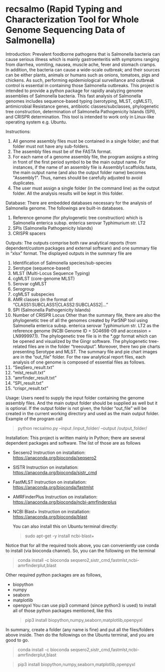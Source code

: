# recsalmo (Rapid Typing and Characterization Tool for Whole Genome Sequencing Data of Salmonella)

Introduction:
Prevalent foodborne pathogens that is Salmonella bacteria can cause serious illness which is mainly gastroenteritis with symptoms ranging from diarrhea, vomiting, nausea, muscle ache, fever and stomach cramps. In addition, the bacteria can cause a wide-scale outbreak; and their sources can be either plants, animals or humans such as onions, tomatoes, pigs and chickens. As such, performing epidemiological surveillance and outbreak control is essential in containing those Salmonella outbreaks. 
This project is intended to provide a python package for rapidly analyzing genome assemblies of Salmonella bacteria. This fast analysis of Salmonella genomes includes sequence-based typing (serotyping, MLST, cgMLST), antimicrobial Resistance genes, antibiotic classes/subclasses, phylogenetic tree construction, determination of Salmonella Pathogenicity Islands (SPI), and CRISPR determination.
This tool is intended to work only in Linux-like operating system e.g. Ubuntu. 


Instructions:
1. All genome assembly files must be contained in a single folder; and that folder must not have any sub-folders.
2. The assembly files must be of the FASTA format.
3. For each name of a genome assembly file, the program assigns a string in front of the first period symbol to be the main output name. For instances, if the name of an assembly file is Assembly1.scaffolds.fasta, the main output name (and also the output folder name) becomes "Assembly1". Thus, names should be carefully adjusted to avoid duplicates.
4. The user must assign a single folder (in the command line) as the output folder. All the analysis results will be kept in this folder.


Database:
There are embedded databases necessary for the analysis of Salmonella genome. The followings are built-in databases.
1.	Reference genome (for phylogenetic tree construction) which is Salmonella enterica subsp. enterica serovar Typhimurium str. LT2
2.	SPIs (Salmonella Pathogenicity Islands)
3.	CRISPR spacers


Outputs:
The outputs comprise both raw analytical reports (from dependent/custom packages and external software) and one summary file in “xlsx” format.  The displayed outputs in the summary file are    
1.	Identification of Salmonella species/sub-species
2.	Serotype (sequence-based)
3.	MLST (Multi-Locus Sequence Typing)
4.	cgMLST (core-genome MLST)
5.	Serovar cgMLST
6.	Serogroup
7.	cgMLST subspecies
8.	AMR classes (in the format of “CLASS1:SUBCLASS1|CLASS2:SUBCLASS2|…”
9.	SPI (Salmonella Pathogenicity Islands) 
10.	Number of CRISPR Locus
Other than the summary file, there are also the phylogenetic tree of all the genomes created by ParSNP tool using Salmonella enterica subsp. enterica serovar Typhimurium str. LT2 as the reference genome (NCBI Genome ID = SO4698-09 and accession = LN999997.1). The phylogenetic tree file is in the *.ggr format which can be opened and visualized by the Gingr software. The phylogenetic tree-related files are in the folder “treeoutput”. Moreover, there two pie charts presenting Serotype and MLST. The summary file and pie chart images are in the “out_file” folder. 
For the raw analytical report files, each analysis of one genome is composed of essential files as follows.
1.	“SeqSero_result.txt”
2.	“mlst_result.txt”
3.	“amrfinder_result.txt”
4.	“SPI_result.txt”
5.	“crispr_result.txt”



Usage:
Users need to supply the input folder containing the genome assembly files. And the main output folder should be supplied as well but it is optional. If the output folder is not given, the folder “out_file” will be created in the current working directory and used as the main output folder.
Example of the program call 
>python recsalmo.py –input /input_folder/ –output /output_folder/  

Installation:
This project is written mainly in Python; there are several dependent packages and software. The list of those are as follows
- Secsero2
  Instruction on installation: https://anaconda.org/bioconda/seqsero2 
- SISTR
  Instruction on installation: https://anaconda.org/bioconda/sistr_cmd
- FastMLST
  Instruction on installation: https://anaconda.org/bioconda/fastmlst
- AMRFinderPlus
  Instruction on installation: https://anaconda.org/bioconda/ncbi-amrfinderplus
- NCBI Blast+
  Instruction on installation: https://anaconda.org/bioconda/blast

  You can also install this on Ubuntu terminal directly:
  >sudo apt-get -y install ncbi-blast+

Notice that for all the required tools above, you can conveniently use conda to install (via bioconda channel). So, you can the following on the terminal
  >conda install -c bioconda seqsero2,sistr_cmd,fastmlst,ncbi-amrfinderplut,blast

Other required python packages are as follows,
- biopython
- numpy
- seaborn
- matplotlib
- openpyxl
You can use pip3 command (since python3 is used) to install all of those python packages mentioned, like this
  >pip3 install biopython,numpy,seaborn,matplotlib,openpyxl

In summary, create a folder (any name is fine) and put all the files/folders above inside. Then do the followings on the Ubuntu terminal,
and you are good to go.

>conda install -c bioconda seqsero2,sistr_cmd,fastmlst,ncbi-amrfinderplut,blast

>pip3 install biopython,numpy,seaborn,matplotlib,openpyxl




  
